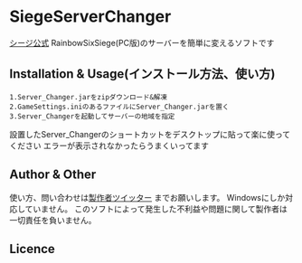 # SiegeServerChanger
[シージ公式](http://www.ubisoft.co.jp/r6s/)
RainbowSixSiege(PC版)のサーバーを簡単に変えるソフトです

## Installation & Usage(インストール方法、使い方)
```
1.Server_Changer.jarをzipダウンロード&解凍
2.GameSettings.iniのあるファイルにServer_Changer.jarを置く
3.Server_Changerを起動してサーバーの地域を指定
```
設置したServer_Changerのショートカットをデスクトップに貼って楽に使ってください
エラーが表示されなかったらうまくいってます
## Author & Other
使い方、問い合わせは[製作者ツイッター](https://twitter.com/okanosyogo)
までお願いします。
Windowsにしか対応していません。
このソフトによって発生した不利益や問題に関して製作者は一切責任を負いません。
## Licence

